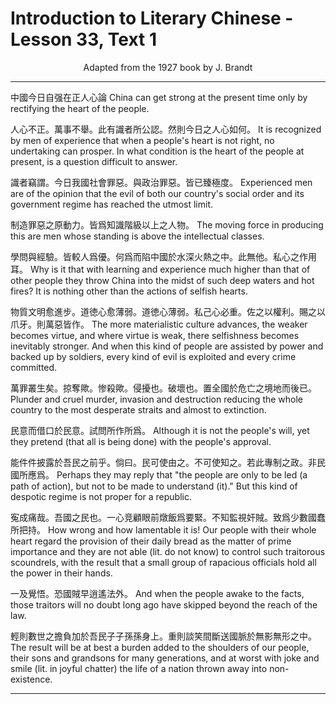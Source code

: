 # Introduction to Literary Chinese - Lesson 33, Text 1

<center>Adapted from the 1927 book by J. Brandt</center>

---

中國今日自强在正人心論
China can get strong at the present time only by rectifying the heart of the people.

人心不正。萬事不舉。此有識者所公認。然則今日之人心如何。
It is recognized by men of experience that when a people's heart is not right, no undertaking can prosper. In what condition is the heart of the people at present, is a question difficult to answer.

識者竊謂。今日我國社會罪惡。與政治罪惡。皆已臻極度。
Experienced men are of the opinion that the evil of both our country's social order and its government regime has reached the utmost limit.

制造罪惡之原動力。皆爲知識階級以上之人物。
The moving force in producing this are men whose standing is above the intellectual classes.

學問與經驗。皆較人爲優。何爲而陷中國於水深火熱之中。此無他。私心之作用耳。
Why is it that with learning and experience much higher than that of other people they throw China into the midst of such deep waters and hot fires? It is nothing other than the actions of selfish hearts.

物質文明愈進步。道徳心愈薄弱。道徳心薄弱。私己心必重。佐之以權利。賜之以爪牙。則萬惡皆作。
The more materialistic culture advances, the weaker becomes virtue, and where virtue is weak, there selfishness becomes inevitably stronger. And when this kind of people are assisted by power and backed up by soldiers, every kind of evil is exploited and every crime committed.

萬罪叢生矣。掠奪歟。惨殺歟。侵擾也。破壞也。置全國於危亡之境地而後已。
Plunder and cruel murder, invasion and destruction reducing the whole country to the most desperate straits and almost to extinction.

民意而借口於民意。試問所作所爲。
Although it is not the people's will, yet they pretend (that all is being done) with the people's approval.

能件件披露於吾民之前乎。倘曰。民可使由之。不可使知之。若此專制之政。非民國所應爲。
Perhaps they may reply that "the people are only to be led (a path of action), but not to be made to understand (it)." But this kind of despotic regime is not proper for a republic.

寃成痛哉。吾國之民也。一心竞顧眼前燉飯爲要緊。不知監視奸賊。致爲少數國蠢所把持。
How wrong and how lamentable it is! Our people with their whole heart regard the provision of their daily bread as the matter of prime importance and they are not able (lit. do not know) to control such traitorous scoundrels, with the result that a small group of rapacious officials hold all the power in their hands.

一及覺悟。恐國賊早逍遙法外。
And when the people awake to the facts, those traitors will no doubt long ago have skipped beyond the reach of the law.

輕則數世之擔負加於吾民子子孫孫身上。重則談笑間斷送國脈於無影無形之中。
The result will be at best a burden added to the shoulders of our people, their sons and grandsons for many generations, and at worst with joke and smile (lit. in joyful chatter) the life of a nation thrown away into non-existence.

---
